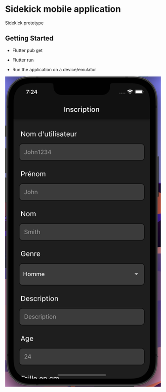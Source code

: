 # Sidekick mobile application

Sidekick prototype

## Getting Started

- Flutter pub get

- Flutter run

- Run the application on a device/emulator

![](https://raw.githubusercontent.com/GregoireDuhem/Sidekick-app/main/assets/Screenshots/Capture%20d’écran%202022-04-05%20à%2019.24.54.png)
